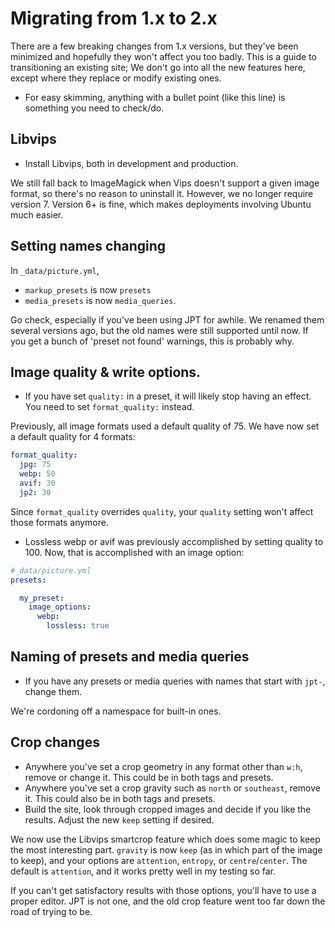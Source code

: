 ---
---
# Migrating from 1.x to 2.x

There are a few breaking changes from 1.x versions, but they've been minimized and hopefully they
won't affect you too badly. This is a guide to transitioning an existing site; We don't go into all
the new features here, except where they replace or modify existing ones.

- For easy skimming, anything with a bullet point (like this line) is something you need to
  check/do.

## Libvips

- Install Libvips, both in development and production.

We still fall back to ImageMagick when Vips doesn't support a given image format, so there's no
reason to uninstall it. However, we no longer require version 7. Version 6+ is fine, which makes
deployments involving Ubuntu much easier.

## Setting names changing

In `_data/picture.yml`,
- `markup_presets` is now `presets`
- `media_presets` is now `media_queries`.

Go check, especially if you've been using JPT for awhile. We renamed them several versions ago, but
the old names were still supported until now. If you get a bunch of 'preset not found' warnings,
this is probably why.

## Image quality & write options.

- If you have set `quality:` in a preset, it will likely stop having an effect. You need to set
  `format_quality:` instead.

Previously, all image formats used a default quality of 75. We have now set a default quality for 4
formats:

```yml
format_quality:
  jpg: 75
  webp: 50
  avif: 30
  jp2: 30
```

Since `format_quality` overrides `quality`, your `quality` setting won't affect those formats
anymore.

- Lossless webp or avif was previously accomplished by setting quality to 100. Now, that is
accomplished with an image option:

```yml
#_data/picture.yml
presets:

  my_preset:
    image_options:
      webp:
        lossless: true
```

## Naming of presets and media queries

- If you have any presets or media queries with names that start with `jpt-`, change them.

We're cordoning off a namespace for built-in ones.

## Crop changes

- Anywhere you've set a crop geometry in any format other than `w:h`, remove or change it. This
  could be in both tags and presets.
- Anywhere you've set a crop gravity such as `north` or `southeast`, remove it. This could also be
  in both tags and presets.
- Build the site, look through cropped images and decide if you like the results. Adjust the new
  `keep` setting if desired.

We now use the Libvips smartcrop feature which does some magic to keep the most interesting part.
`gravity` is now `keep` (as in which part of the image to keep), and your options are `attention`,
`entropy`, or `centre`/`center`. The default is `attention`, and it works pretty well in my testing
so far.

If you can't get satisfactory results with those options, you'll have to use a proper editor. JPT is
not one, and the old crop feature went too far down the road of trying to be.
